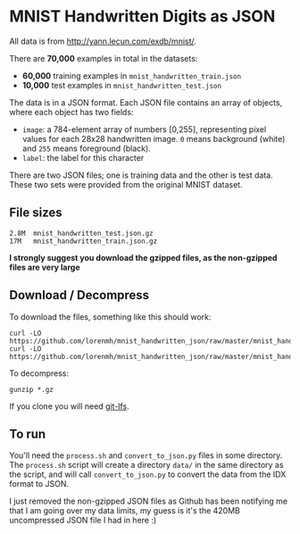 # MNIST Handwritten Digits as JSON
All data is from http://yann.lecun.com/exdb/mnist/.

There are **70,000** examples in total in the datasets:

* **60,000** training examples in `mnist_handwritten_train.json`
* **10,000** test examples in `mnist_handwritten_test.json`

The data is in a JSON format. Each JSON file contains an array of objects,
where each object has two fields:

* `image`: a 784-element array of numbers [0,255], representing pixel values
  for each 28x28 handwritten image. `0` means background (white) and `255` means
  foreground (black).
* `label`: the label for this character

There are two JSON files; one is training data and the other is test data.
These two sets were provided from the original MNIST dataset.

## File sizes

    2.8M  mnist_handwritten_test.json.gz
    17M   mnist_handwritten_train.json.gz

**I strongly suggest you download the gzipped files, as the non-gzipped files
are very large**

## Download / Decompress

To download the files, something like this should work:

    curl -LO https://github.com/lorenmh/mnist_handwritten_json/raw/master/mnist_handwritten_test.json.gz
    curl -LO https://github.com/lorenmh/mnist_handwritten_json/raw/master/mnist_handwritten_train.json.gz

To decompress:

    gunzip *.gz

If you clone you will need [git-lfs](https://git-lfs.github.com/).

## To run
You'll need the `process.sh` and `convert_to_json.py` files in some directory. The `process.sh` script will create a directory `data/` in the same directory as the script, and will call `convert_to_json.py` to convert the data from the IDX format to JSON.

I just removed the non-gzipped JSON files as Github has been notifying me that I am going over my data limits, my guess is it's the 420MB uncompressed JSON file I had in here :)
